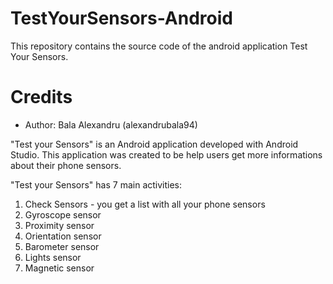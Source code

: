 # TestYourSensors-Android

This repository contains the source code of the android application Test Your Sensors.

# Credits
* Author: Bala Alexandru (alexandrubala94)

"Test your Sensors" is an Android application developed with Android Studio.
This application was created to be help users get more informations about their phone sensors.

"Test your Sensors" has 7 main activities:
1. Check Sensors - you get a list with all your phone sensors
2. Gyroscope sensor
3. Proximity sensor
4. Orientation sensor
5. Barometer sensor
6. Lights sensor
7. Magnetic sensor
